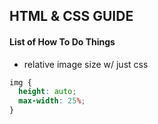 ## HTML & CSS GUIDE

#### List of How To Do Things

+ relative image size w/ just css
```css
img {
  height: auto;
  max-width: 25%;
}
```
